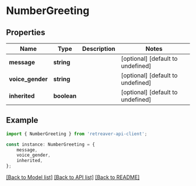 # NumberGreeting


## Properties

Name | Type | Description | Notes
------------ | ------------- | ------------- | -------------
**message** | **string** |  | [optional] [default to undefined]
**voice_gender** | **string** |  | [optional] [default to undefined]
**inherited** | **boolean** |  | [optional] [default to undefined]

## Example

```typescript
import { NumberGreeting } from 'retreaver-api-client';

const instance: NumberGreeting = {
    message,
    voice_gender,
    inherited,
};
```

[[Back to Model list]](../README.md#documentation-for-models) [[Back to API list]](../README.md#documentation-for-api-endpoints) [[Back to README]](../README.md)
